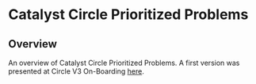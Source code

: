 # Catalyst Circle Prioritized Problems

## Overview&#x20;

An overview of Catalyst Circle Prioritized Problems. A first version was presented at Circle V3 On-Boarding [here](https://youtu.be/qU2b4qu5KqQ?t=2655).&#x20;
